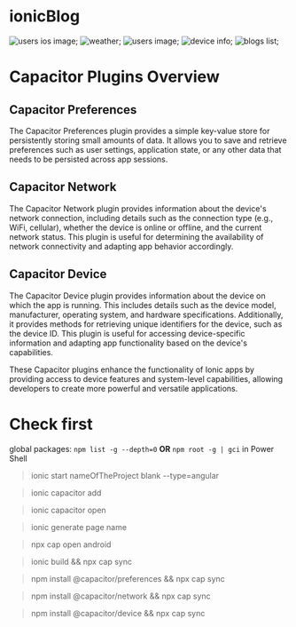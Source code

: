 
# ionicBlog
![users ios image](/src/assets/usersIos.png);
![weather](/src/assets/weatherIos.png);
![users image](/src/assets/users.png);
![device info](/src/assets/info.png);
![blogs list](/src/assets/blog.png);

# Capacitor Plugins Overview

## Capacitor Preferences
The Capacitor Preferences plugin provides a simple key-value store for persistently storing small amounts of data. It allows you to save and retrieve preferences such as user settings, application state, or any other data that needs to be persisted across app sessions.

## Capacitor Network
The Capacitor Network plugin provides information about the device's network connection, including details such as the connection type (e.g., WiFi, cellular), whether the device is online or offline, and the current network status. This plugin is useful for determining the availability of network connectivity and adapting app behavior accordingly.

## Capacitor Device
The Capacitor Device plugin provides information about the device on which the app is running. This includes details such as the device model, manufacturer, operating system, and hardware specifications. Additionally, it provides methods for retrieving unique identifiers for the device, such as the device ID. This plugin is useful for accessing device-specific information and adapting app functionality based on the device's capabilities.

These Capacitor plugins enhance the functionality of Ionic apps by providing access to device features and system-level capabilities, allowing developers to create more powerful and versatile applications.



# Check first
global packages:
`npm list -g --depth=0`
**OR**
`npm root -g | gci` in Power Shell 

 
> ionic start nameOfTheProject blank --type=angular

> ionic capacitor add

> ionic capacitor open


> ionic generate page name

>  npx cap open android

> ionic build && npx cap sync



> npm install @capacitor/preferences && npx cap sync

> npm install @capacitor/network && npx cap sync 

> npm install @capacitor/device && npx cap sync
